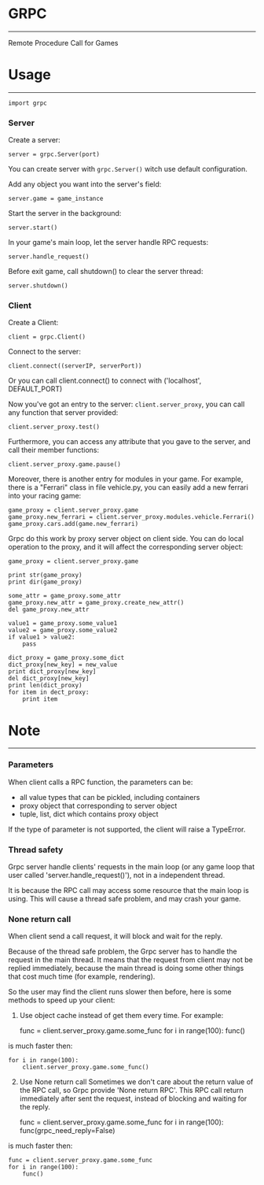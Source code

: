 # GRPC
-------------------------------------------------------------------------------
Remote Procedure Call for Games

# Usage
-------------------------------------------------------------------------------

    import grpc

### Server

Create a server:

    server = grpc.Server(port)

You can create server with `grpc.Server()` witch use default configuration.

Add any object you want into the server's field:

    server.game = game_instance

Start the server in the background:

    server.start()

In your game's main loop, let the server handle RPC requests:

    server.handle_request()

Before exit game, call shutdown() to clear the server thread:

    server.shutdown()

### Client

Create a Client:

    client = grpc.Client()

Connect to the server:

    client.connect((serverIP, serverPort))

Or you can call client.connect() to connect with ('localhost', DEFAULT_PORT)

Now you've got an entry to the server: `client.server_proxy`, you can call
any function that server provided:

    client.server_proxy.test()

Furthermore, you can access any attribute that you gave to the server, and
call their member functions:

    client.server_proxy.game.pause()

Moreover, there is another entry for modules in your game. For example, there
is a "Ferrari" class in file vehicle.py, you can easily add a new ferrari into
your racing game:

    game_proxy = client.server_proxy.game
    game_proxy.new_ferrari = client.server_proxy.modules.vehicle.Ferrari()
    game_proxy.cars.add(game.new_ferrari)

Grpc do this work by proxy server object on client side. You can do local 
operation to the proxy, and it will affect the corresponding server object:

    game_proxy = client.server_proxy.game

    print str(game_proxy)
    print dir(game_proxy)

    some_attr = game_proxy.some_attr
    game_proxy.new_attr = game_proxy.create_new_attr()
    del game_proxy.new_attr

    value1 = game_proxy.some_value1
    value2 = game_proxy.some_value2
    if value1 > value2:
        pass

    dict_proxy = game_proxy.some_dict
    dict_proxy[new_key] = new_value
    print dict_proxy[new_key]
    del dict_proxy[new_key]
    print len(dict_proxy)
    for item in dect_proxy:
        print item

# Note
-------------------------------------------------------------------------------

### Parameters
When client calls a RPC function, the parameters can be:

* all value types that can be pickled, including containers
* proxy object that corresponding to server object
* tuple, list, dict which contains proxy object

If the type of parameter is not supported, the client will raise a TypeError.

### Thread safety
Grpc server handle clients' requests in the main loop (or any game loop that
user called 'server.handle_request()'), not in a independent thread.

It is because the RPC call may access some resource that the main loop is using.
This will cause a thread safe problem, and may crash your game.

### None return call
When client send a call request, it will block and wait for the reply.

Because of the thread safe problem, the Grpc server has to handle the request
in the main thread. It means that the request from client may not be replied
immediately, because the main thread is doing some other things that cost
much time (for example, rendering).

So the user may find the client runs slower then before, here is some methods
to speed up your client:

1. Use object cache instead of get them every time. For example:

    func = client.server_proxy.game.some_func
    for i in range(100):
        func()

is much faster then:

    for i in range(100):
        client.server_proxy.game.some_func()

2. Use None return call
Sometimes we don't care about the return value of the RPC call, so Grpc provide
'None return RPC'. This RPC call return immediately after sent the request,
instead of blocking and waiting for the reply.

    func = client.server_proxy.game.some_func
    for i in range(100):
        func(grpc_need_reply=False)

is much faster then:

    func = client.server_proxy.game.some_func
    for i in range(100):
        func()
